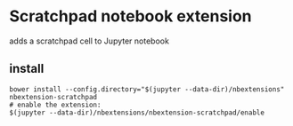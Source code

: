 # Scratchpad notebook extension

adds a scratchpad cell to Jupyter notebook

## install

    bower install --config.directory="$(jupyter --data-dir)/nbextensions" nbextension-scratchpad
    # enable the extension:
    $(jupyter --data-dir)/nbextensions/nbextension-scratchpad/enable
